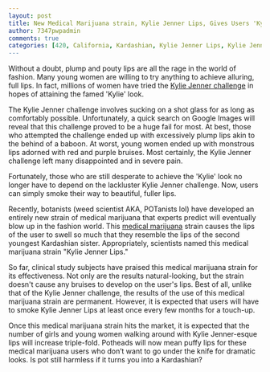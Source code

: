 ```yaml
---
layout: post
title: New Medical Marijuana strain, Kylie Jenner Lips, Gives Users 'Kylie' Look
author: 7347pwpadmin
comments: true
categories: [420, California, Kardashian, Kylie Jenner Lips, Kylie Jenner's Lips, Life, lips, Marijuana, medical marijuana, pot, puffy lips, weed]
---
```

Without a doubt, plump and pouty lips are all the rage in the world of fashion. Many young women are willing to try anything to achieve alluring, full lips. In fact, millions of women have tried the <a href="https://www.youtube.com/watch?v=mc7JSdcoyBU">Kylie Jenner challenge</a> in hopes of attaining the famed 'Kylie' look.

The Kylie Jenner challenge involves sucking on a shot glass for as long as comfortably possible. Unfortunately, a quick search on Google Images will reveal that this challenge proved to be a huge fail for most. At best, those who attempted the challenge ended up with excessively plump lips akin to the behind of a baboon. At worst, young women ended up with monstrous lips adorned with red and purple bruises. Most certainly, the Kylie Jenner challenge left many disappointed and in severe pain.

Fortunately, those who are still desperate to achieve the 'Kylie' look no longer have to depend on the lackluster Kylie Jenner challenge. Now, users can simply smoke their way to beautiful, fuller lips.

Recently, botanists (weed scientist AKA, POTanists lol) have developed an entirely new strain of medical marijuana that experts predict will eventually blow up in the fashion world. This <a href="http://norml.org/legal/medical-marijuana-2">medical marijuana</a> strain causes the lips of the user to swell so much that they resemble the lips of the second youngest Kardashian sister. Appropriately, scientists named this medical marijuana strain "Kylie Jenner Lips."

So far, clinical study subjects have praised this medical marijuana strain for its effectiveness. Not only are the results natural-looking, but the strain doesn't cause any bruises to develop on the user's lips. Best of all, unlike that of the Kylie Jenner challenge, the results of the use of this medical marijuana strain are permanent. However, it is expected that users will have to smoke Kylie Jenner Lips at least once every few months for a touch-up.

Once this medical marijuana strain hits the market, it is expected that the number of girls and young women walking around with Kylie Jenner-esque lips will increase triple-fold. Potheads will now mean puffy lips for these medical marijuana users who don’t want to go under the knife for dramatic looks. Is pot still harmless if it turns you into a Kardashian?
